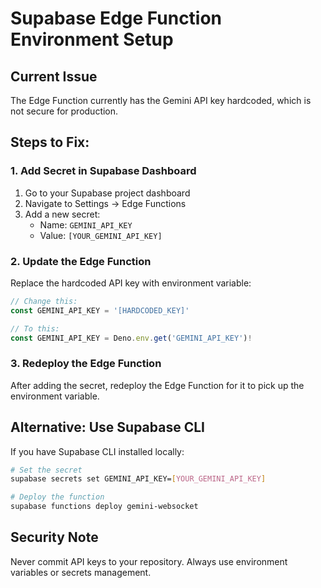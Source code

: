 # Supabase Edge Function Environment Setup

## Current Issue
The Edge Function currently has the Gemini API key hardcoded, which is not secure for production.

## Steps to Fix:

### 1. Add Secret in Supabase Dashboard
1. Go to your Supabase project dashboard
2. Navigate to Settings → Edge Functions
3. Add a new secret:
   - Name: `GEMINI_API_KEY`
   - Value: `[YOUR_GEMINI_API_KEY]`

### 2. Update the Edge Function
Replace the hardcoded API key with environment variable:

```typescript
// Change this:
const GEMINI_API_KEY = '[HARDCODED_KEY]'

// To this:
const GEMINI_API_KEY = Deno.env.get('GEMINI_API_KEY')!
```

### 3. Redeploy the Edge Function
After adding the secret, redeploy the Edge Function for it to pick up the environment variable.

## Alternative: Use Supabase CLI
If you have Supabase CLI installed locally:

```bash
# Set the secret
supabase secrets set GEMINI_API_KEY=[YOUR_GEMINI_API_KEY]

# Deploy the function
supabase functions deploy gemini-websocket
```

## Security Note
Never commit API keys to your repository. Always use environment variables or secrets management.